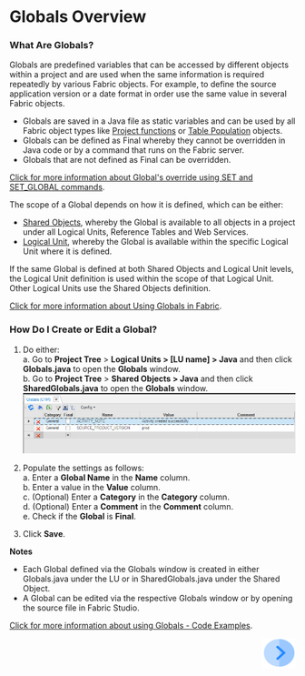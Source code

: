 # Globals Overview

### What Are Globals?
Globals are predefined variables that can be accessed by different objects within a project and are used when the same information is required repeatedly by various Fabric objects. For example, to define the source application version or a date format in order use the same value in several Fabric objects. 
* Globals are saved in a Java file as static variables and can be used by all Fabric object types like [Project functions](/articles/07_table_population/08_project_functions.md) or [Table Population](/articles/07_table_population/01_table_population_overview.md) objects.
* Globals can be defined as Final whereby they cannot be overridden in Java code or by a command that runs on the Fabric server.
* Globals that are not defined as Final can be overridden.

[Click for more information about Global's override using SET and SET_GLOBAL commands](/articles/08_globals/03_set_globals.md).

The scope of a Global depends on how it is defined, which can be either:
* [Shared Objects](/articles/04_fabric_studio/12_shared_objects.md), whereby the Global is available to all objects in a project under all Logical Units, Reference Tables and Web Services.
* [Logical Unit](/articles/03_logical_units/01_LU_overview.md), whereby the Global is available within the specific Logical Unit where it is defined.

If the same Global is defined at both Shared Objects and Logical Unit levels, the Logical Unit definition is used within the scope of that Logical Unit. Other Logical Units use the Shared Objects definition.

[Click for more information about Using Globals in Fabric](/articles/08_globals/02_globals_use_cases.md).

### How Do I Create or Edit a Global?
1. Do either:\
    a. Go to **Project Tree** > **Logical Units > [LU name] > Java** and then click **Globals.java** to open the **Globals** window. \
    b. Go to **Project Tree** > **Shared Objects > Java** and then click **SharedGlobals.java** to open the **Globals** window. 
![image](/articles/08_globals/images/08_01_01%20Globals%20window.png)

2. Populate the settings as follows:\
  a.	Enter a **Global Name** in the **Name** column.\
  b.	Enter a value in the **Value** column.\
  c.	(Optional) Enter a **Category** in the **Category** column.\
  d.	(Optional) Enter a **Comment** in the **Comment** column.\
  e.	Check if the **Global** is **Final**.

3. Click **Save**.

**Notes**
* Each Global defined via the Globals window is created in either Globals.java under the LU or in SharedGlobals.java under the Shared Object. 
* A Global can be edited via the respective Globals window or by opening the source file in Fabric Studio. 

[Click for more information about using Globals - Code Examples](/articles/08_globals/04_globals_code_examples.md).


[<img align="right" width="60" height="54" src="/articles/images/Next.png">](/articles/08_globals/02_globals_use_cases.md)
